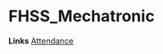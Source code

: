 # FHSS_Mechatronic

**Links**
[Attendance](https://docs.google.com/spreadsheets/d/1umAEBgyqOZfpslBsxvqQwexDwqqHQ8IfyHImOSyMzUo/edit?usp=sharing)